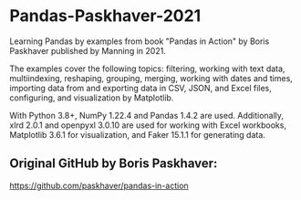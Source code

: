 # Pandas-Paskhaver-2021

Learning Pandas by examples from book "Pandas in Action" by Boris Paskhaver published by Manning in 2021.

The examples cover the following topics:
filtering, working with text data, multiindexing, reshaping, grouping, merging, working with dates and times, importing data from and exporting data in CSV, JSON, and Excel files, configuring, and visualization by Matplotlib.

With Python 3.8+, NumPy 1.22.4 and Pandas 1.4.2 are used. Additionally, xlrd 2.0.1 and openpyxl 3.0.10 are used for working with Excel workbooks, Matplotlib 3.6.1 for visualization, and Faker 15.1.1 for generating data. 

## Original GitHub by Boris Paskhaver:
https://github.com/paskhaver/pandas-in-action